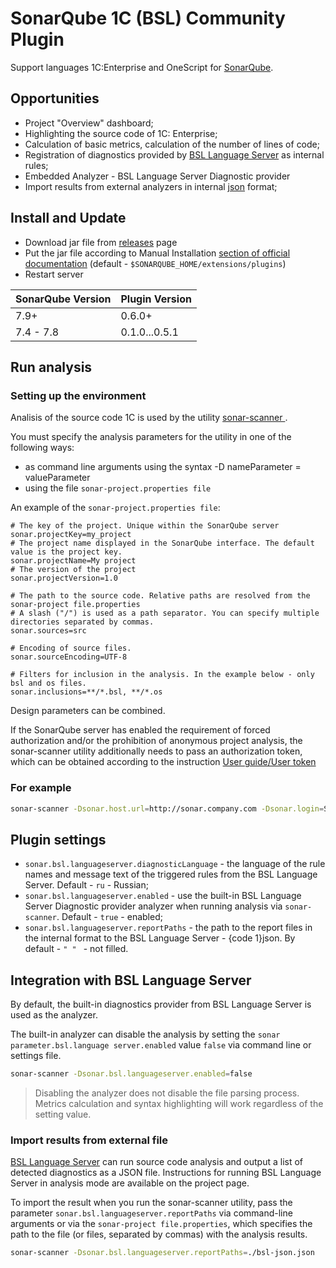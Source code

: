 # SonarQube 1C (BSL) Community Plugin

Support languages 1C:Enterprise and OneScript for [SonarQube](http://sonarqube.org).

## Opportunities

- Project "Overview" dashboard;
- Highlighting the source code of 1C: Enterprise;
- Calculation of basic metrics, calculation of the number of lines of code;
- Registration of diagnostics provided by [BSL Language Server](https://1c-syntax.github.io/bsl-language-server) as internal rules; 
- Embedded Analyzer - BSL Language Server Diagnostic provider
- Import results from external analyzers in internal [json](https://1c-syntax.github.io/bsl-language-server/reporters/json.html) format;

## Install and Update

- Download jar file from [releases](https://github.com/1c-syntax/sonar-bsl-plugin-community/releases) page
- Put the jar file according to Manual Installation [section of official documentation](https://docs.sonarqube.org/latest/setup/install-plugin/) (default - `$SONARQUBE_HOME/extensions/plugins`)
- Restart server

SonarQube Version | Plugin Version
--- | ---
7.9+ | 0.6.0+
7.4 - 7.8 | 0.1.0...0.5.1

## Run analysis

### Setting up the environment

Analisis of the source code 1C is used by the utility [ sonar-scanner ](https://docs.sonarqube.org/display/SCAN/Analyzing+with+SonarQube+Scanner).

You must specify the analysis parameters for the utility in one of the following ways:

- as command line arguments using the syntax -D nameParameter = valueParameter
- using the file ` sonar-project.properties file `

An example of the ` sonar-project.properties file `:

```properties
# The key of the project. Unique within the SonarQube server
sonar.projectKey=my_project
# The project name displayed in the SonarQube interface. The default value is the project key.
sonar.projectName=My project
# The version of the project
sonar.projectVersion=1.0
 
# The path to the source code. Relative paths are resolved from the sonar-project file.properties
# A slash ("/") is used as a path separator. You can specify multiple directories separated by commas.
sonar.sources=src
 
# Encoding of source files. 
sonar.sourceEncoding=UTF-8

# Filters for inclusion in the analysis. In the example below - only bsl and os files.
sonar.inclusions=**/*.bsl, **/*.os
```

Design parameters can be combined.

If the SonarQube server has enabled the requirement of forced authorization and/or the prohibition of anonymous project analysis, the sonar-scanner utility additionally needs to pass an authorization token, which can be obtained according to the instruction [User guide/User token](https://docs.sonarqube.org/latest/user-guide/user-token/)

### For example

```sh
sonar-scanner -Dsonar.host.url=http://sonar.company.com -Dsonar.login=SONAR_AUTH_TOKEN
```

## Plugin settings

- `sonar.bsl.languageserver.diagnosticLanguage` - the language of the rule names and message text of the triggered rules from the BSL Language Server. Default - `ru` - Russian;
- `sonar.bsl.languageserver.enabled` - use the built-in BSL Language Server Diagnostic provider analyzer when running analysis via `sonar-scanner`. Default - `true` - enabled;
- `sonar.bsl.languageserver.reportPaths` - the path to the report files in the internal format to the BSL Language Server - {code 1}json. By default - `" " ` - not filled.

## Integration with BSL Language Server

By default, the built-in diagnostics provider from BSL Language Server is used as the analyzer.

The built-in analyzer can disable the analysis by setting the `sonar parameter.bsl.language server.enabled` value `false` via command line or settings file.

```sh
sonar-scanner -Dsonar.bsl.languageserver.enabled=false
```

> Disabling the analyzer does not disable the file parsing process. Metrics calculation and syntax highlighting will work regardless of the setting value.

### Import results from external file

[BSL Language Server](https://github.com/1c-syntax/bsl-language-server) can run source code analysis and output a list of detected diagnostics as a JSON file. Instructions for running BSL Language Server in analysis mode are available on the project page.

To import the result when you run the sonar-scanner utility, pass the parameter `sonar.bsl.languageserver.reportPaths` via command-line arguments or via the `sonar-project file.properties`, which specifies the path to the file (or files, separated by commas) with the analysis results.

```sh
sonar-scanner -Dsonar.bsl.languageserver.reportPaths=./bsl-json.json
```
